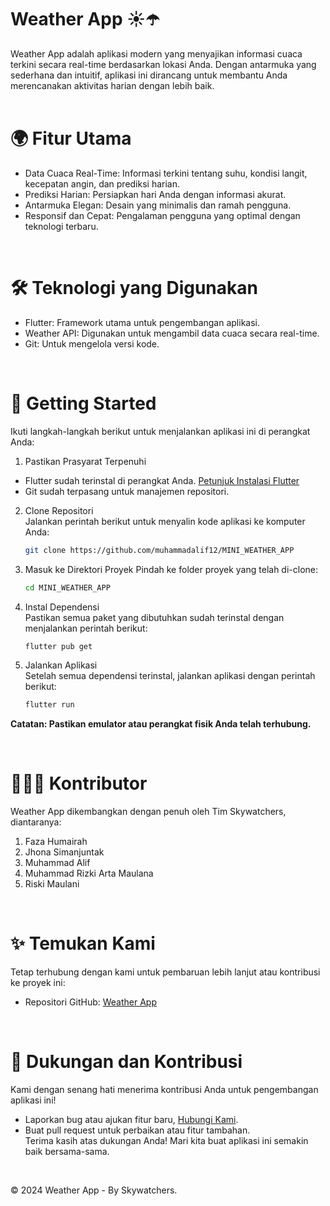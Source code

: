 # Weather App ☀️☂️
Weather App adalah aplikasi modern yang menyajikan informasi cuaca terkini secara real-time berdasarkan lokasi Anda. Dengan antarmuka yang sederhana dan intuitif, aplikasi ini dirancang untuk membantu Anda merencanakan aktivitas harian dengan lebih baik.   
<br>

# 🌍 Fitur Utama
- Data Cuaca Real-Time: Informasi terkini tentang suhu, kondisi langit, kecepatan angin, dan prediksi harian.
- Prediksi Harian: Persiapkan hari Anda dengan informasi akurat.
- Antarmuka Elegan: Desain yang minimalis dan ramah pengguna.
- Responsif dan Cepat: Pengalaman pengguna yang optimal dengan teknologi terbaru.   
<br>

# 🛠️ Teknologi yang Digunakan  
- Flutter: Framework utama untuk pengembangan aplikasi.  
- Weather API: Digunakan untuk mengambil data cuaca secara real-time.  
- Git: Untuk mengelola versi kode.    
<br>

# 🔄 Getting Started
Ikuti langkah-langkah berikut untuk menjalankan aplikasi ini di perangkat Anda:
1. Pastikan Prasyarat Terpenuhi   
- Flutter sudah terinstal di perangkat Anda. [Petunjuk Instalasi Flutter](https://docs.flutter.dev/get-started/install?_gl=1*9mxgvu*_ga*ODg4NzgxNjc0LjE3MzQwMDY3MzI.*_ga_04YGWK0175*MTczNDAwNjczMS4xLjAuMTczNDAwNjczMS4wLjAuMA..)
- Git sudah terpasang untuk manajemen repositori.
2. Clone Repositori   
   Jalankan perintah berikut untuk menyalin kode aplikasi ke komputer Anda:
    ```bash
    git clone https://github.com/muhammadalif12/MINI_WEATHER_APP
    ```
3. Masuk ke Direktori Proyek 
   Pindah ke folder proyek yang telah di-clone:
   ```bash
   cd MINI_WEATHER_APP
    ```
4. Instal Dependensi  
   Pastikan semua paket yang dibutuhkan sudah terinstal dengan menjalankan perintah berikut:
   ```bash
   flutter pub get
    ```
6. Jalankan Aplikasi   
   Setelah semua dependensi terinstal, jalankan aplikasi dengan perintah berikut:
   ```bash
   flutter run
    ```
<div align="start">
    <p><b>Catatan: Pastikan emulator atau perangkat fisik Anda telah terhubung.</b></p>
</div><br>

# 👨‍👩‍👦 Kontributor
Weather App dikembangkan dengan penuh oleh Tim Skywatchers, diantaranya:
1. Faza Humairah
2. Jhona Simanjuntak
3. Muhammad Alif
4. Muhammad Rizki Arta Maulana
5. Riski Maulani   
<br>

# ✨ Temukan Kami
Tetap terhubung dengan kami untuk pembaruan lebih lanjut atau kontribusi ke proyek ini:
- Repositori GitHub: [Weather App](https://github.com/muhammadalif69/MINI_WEATHER_APP)   
<br>

# 🌟 Dukungan dan Kontribusi
Kami dengan senang hati menerima kontribusi Anda untuk pengembangan aplikasi ini!   
- Laporkan bug atau ajukan fitur baru, [Hubungi Kami](https://wa.me/+6285262128251).   
- Buat pull request untuk perbaikan atau fitur tambahan.   
Terima kasih atas dukungan Anda! Mari kita buat aplikasi ini semakin baik bersama-sama.      
<br>

© 2024 Weather App - By Skywatchers.
